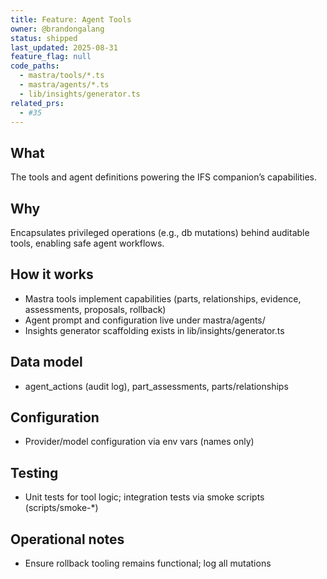 ```yaml
---
title: Feature: Agent Tools
owner: @brandongalang
status: shipped
last_updated: 2025-08-31
feature_flag: null
code_paths:
  - mastra/tools/*.ts
  - mastra/agents/*.ts
  - lib/insights/generator.ts
related_prs:
  - #35
---
```


## What
The tools and agent definitions powering the IFS companion’s capabilities.

## Why
Encapsulates privileged operations (e.g., db mutations) behind auditable tools, enabling safe agent workflows.

## How it works
- Mastra tools implement capabilities (parts, relationships, evidence, assessments, proposals, rollback)
- Agent prompt and configuration live under mastra/agents/
- Insights generator scaffolding exists in lib/insights/generator.ts

## Data model
- agent_actions (audit log), part_assessments, parts/relationships

## Configuration
- Provider/model configuration via env vars (names only)

## Testing
- Unit tests for tool logic; integration tests via smoke scripts (scripts/smoke-*)

## Operational notes
- Ensure rollback tooling remains functional; log all mutations
